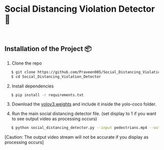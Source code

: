# Social Distancing Violation Detector :mag_right:

<br>

## Installation of the Project :package:

1. Clone the repo

```bash
   $ git clone https://github.com/Praveen005/Social_Distancing_Violation_Detector.git
   $ cd Social_Distancing_Violation_Detector
```

2. Install dependencies

```bash
   $ pip install -r requirements.txt
```

3. Download the [yolov3.weights](https://github.com/patrick013/Object-Detection---Yolov3/blame/master/model/yolov3.weights) and include it inside the yolo-coco folder.

4. Run the main social distancing detector file. (set display to 1 if you want to see output video as processing occurs)
```bash
   $ python social_distancing_detector.py --input pedestrians.mp4 --output output.avi --display 1   
```

[Caution: The output video stream will not be accurate if you display as processing occurs]


